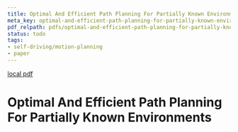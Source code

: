 ```yaml
---
title: Optimal And Efficient Path Planning For Partially Known Environments
meta_key: optimal-and-efficient-path-planning-for-partially-known-environments
pdf_relpath: pdfs/optimal-and-efficient-path-planning-for-partially-known-environments.pdf
status: todo
tags:
- self-driving/motion-planning
- paper
---
```


[local pdf](../../../pdfs/optimal-and-efficient-path-planning-for-partially-known-environments.pdf)

# Optimal And Efficient Path Planning For Partially Known Environments
